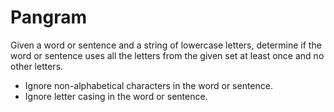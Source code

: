 # Pangram

Given a word or sentence and a string of lowercase letters, determine if the word or sentence uses all the letters from the given set at least once and no other letters.

-   Ignore non-alphabetical characters in the word or sentence.
-   Ignore letter casing in the word or sentence.